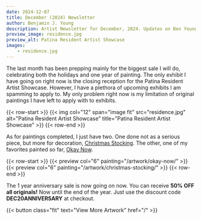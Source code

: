 ```yaml
---
date: 2024-12-07
title: December (2024) Newsletter
author: Benjamin J. Young
description: Artist Newsletter for December, 2024. Updates on Ben Young's artwork and activities'
preview_image: residence.jpg
preview_alt: Patina Resident Artist Showcase
images:
    - residence.jpg
---
```


The last month has been prepping mainly for the biggest sale I will do, celebrating both the holidays and one year of painting. The only exhibit I have going on right now is the closing reception for the Patina Resident Artist Showcase. However, I have a plethora of upcoming exhibits I am spamming to apply to. My only problem right now is my limitation of original paintings I have left to apply with to exhibits.

<!--more-->

{{< row-start >}}
    {{< img col="12" span="image fit" src="residence.jpg" alt="Patina Resident Artist Showcase" title="Patina Resident Artist Showcase" >}}
{{< row-end >}}

As for paintings completed, I just have two. One done not as a serious piece, but more for decoration, [Christmas Stocking](/artwork/christmas-stocking). The other, one of my favorites painted so far, [Okay Now](/artwork/okay-now).

{{< row-start >}}
    {{< preview col="6" painting="/artwork/okay-now/" >}}
    {{< preview col="6" painting="/artwork/christmas-stocking/" >}}
{{< row-end >}}

The 1 year anniversary sale is now going on now. You can receive **50% OFF all originals!** Now until the end of the year. Just use the discount code **DEC20ANNIVERSARY** at checkout.

{{< button class="fit" text="View More Artwork" href="/" >}}